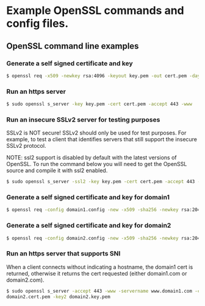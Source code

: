 
# Example OpenSSL commands and config files.

## OpenSSL command line examples
### Generate a self signed certificate and key
```bash
$ openssl req -x509 -newkey rsa:4096 -keyout key.pem -out cert.pem -days 365 -nodes
```

### Run an https server
```bash
$ sudo openssl s_server -key key.pem -cert cert.pem -accept 443 -www
```

### Run an insecure SSLv2 server for testing purposes
SSLv2 is NOT secure! SSLv2 should only be used for test purposes. For example,
to test a client that identifies servers that still support the insecure SSLv2 
protocol.

NOTE: ssl2 support is disabled by default with the latest versions of OpenSSL. 
To run the command below you will need to get the OpenSSL source and compile
it with ssl2 enabled.

```bash
$ sudo openssl s_server -ssl2 -key key.pem -cert cert.pem -accept 443 -www
```

### Generate a self signed certificate and key for domain1
```bash
$ openssl req -config domain1.config -new -x509 -sha256 -newkey rsa:2048 -nodes -keyout domain1.key.pem -days 365 -out domain1.cert.pem
```

### Generate a self signed certificate and key for domain2
```bash
$ openssl req -config domain2.config -new -x509 -sha256 -newkey rsa:2048 -nodes -keyout domain2.key.pem -days 365 -out domain2.cert.pem
```

### Run an https server that supports SNI
When a client connects without indicating a hostname, the domain1 cert is
returned, otherwise it returns the cert requested (either domain1.com or
domain2.com).
```bash
$ sudo openssl s_server -accept 443 -www -servername www.domain1.com -cert domain1.cert.pem -key domain1.key.pem -servername www.domain2.com -cert2
domain2.cert.pem -key2 domain2.key.pem
```

